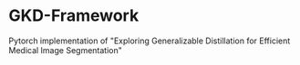 # GKD-Framework
Pytorch implementation of "Exploring Generalizable Distillation for Efficient Medical Image Segmentation"
